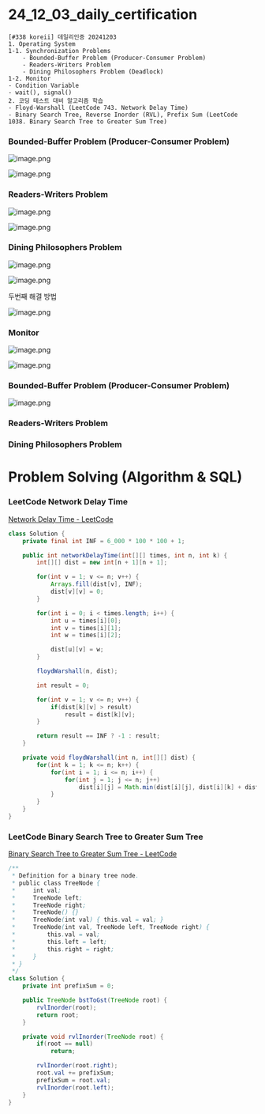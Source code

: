 # 24_12_03_daily_certification

```
[#338 koreii] 데일리인증 20241203
1. Operating System
1-1. Synchronization Problems
	- Bounded-Buffer Problem (Producer-Consumer Problem)
	- Readers-Writers Problem
	- Dining Philosophers Problem (Deadlock)
1-2. Monitor
- Condition Variable
- wait(), signal()
2. 코딩 테스트 대비 알고리즘 학습
- Floyd-Warshall (LeetCode 743. Network Delay Time)
- Binary Search Tree, Reverse Inorder (RVL), Prefix Sum (LeetCode 1038. Binary Search Tree to Greater Sum Tree)
```

### Bounded-Buffer Problem (Producer-Consumer Problem)

![image.png](24_12_03_daily_certification%20151154b2a3b880e0aa96fdaefb31b237/image.png)

![image.png](24_12_03_daily_certification%20151154b2a3b880e0aa96fdaefb31b237/image%201.png)

### Readers-Writers Problem

![image.png](24_12_03_daily_certification%20151154b2a3b880e0aa96fdaefb31b237/image%202.png)

![image.png](24_12_03_daily_certification%20151154b2a3b880e0aa96fdaefb31b237/image%203.png)

### Dining Philosophers Problem

![image.png](24_12_03_daily_certification%20151154b2a3b880e0aa96fdaefb31b237/image%204.png)

![image.png](24_12_03_daily_certification%20151154b2a3b880e0aa96fdaefb31b237/image%205.png)

두번째 해결 방법

![image.png](24_12_03_daily_certification%20151154b2a3b880e0aa96fdaefb31b237/image%206.png)

### Monitor

![image.png](24_12_03_daily_certification%20151154b2a3b880e0aa96fdaefb31b237/image%207.png)

![image.png](24_12_03_daily_certification%20151154b2a3b880e0aa96fdaefb31b237/image%208.png)

### Bounded-Buffer Problem (Producer-Consumer Problem)

![image.png](24_12_03_daily_certification%20151154b2a3b880e0aa96fdaefb31b237/image%209.png)

### Readers-Writers Problem

### Dining Philosophers Problem

# Problem Solving (Algorithm & SQL)

### LeetCode **Network Delay Time**

[Network Delay Time - LeetCode](https://leetcode.com/problems/network-delay-time/)

```java
class Solution {
    private final int INF = 6_000 * 100 * 100 + 1;

    public int networkDelayTime(int[][] times, int n, int k) {
        int[][] dist = new int[n + 1][n + 1];

        for(int v = 1; v <= n; v++) {
            Arrays.fill(dist[v], INF);
            dist[v][v] = 0;
        }

        for(int i = 0; i < times.length; i++) {
            int u = times[i][0];
            int v = times[i][1];
            int w = times[i][2];

            dist[u][v] = w;
        }

        floydWarshall(n, dist);

        int result = 0;

        for(int v = 1; v <= n; v++) {
            if(dist[k][v] > result)
                result = dist[k][v];
        }

        return result == INF ? -1 : result;
    }

    private void floydWarshall(int n, int[][] dist) {
        for(int k = 1; k <= n; k++) {
            for(int i = 1; i <= n; i++) {
                for(int j = 1; j <= n; j++)
                    dist[i][j] = Math.min(dist[i][j], dist[i][k] + dist[k][j]);
            }
        }
    }
}
```

### LeetCode **Binary Search Tree to Greater Sum Tree**

[Binary Search Tree to Greater Sum Tree - LeetCode](https://leetcode.com/problems/binary-search-tree-to-greater-sum-tree/)

```java
/**
 * Definition for a binary tree node.
 * public class TreeNode {
 *     int val;
 *     TreeNode left;
 *     TreeNode right;
 *     TreeNode() {}
 *     TreeNode(int val) { this.val = val; }
 *     TreeNode(int val, TreeNode left, TreeNode right) {
 *         this.val = val;
 *         this.left = left;
 *         this.right = right;
 *     }
 * }
 */
class Solution {
    private int prefixSum = 0;

    public TreeNode bstToGst(TreeNode root) {
        rvlInorder(root);
        return root;
    }

    private void rvlInorder(TreeNode root) {
        if(root == null)
            return;

        rvlInorder(root.right);
        root.val += prefixSum;
        prefixSum = root.val;
        rvlInorder(root.left);
    }
}
```